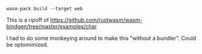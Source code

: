 `wasm-pack build --target web`

This is a ripoff of https://github.com/rustwasm/wasm-bindgen/tree/master/examples/char

I had to do some monkeying around to make this "without a bundler". Could be optomimized.
